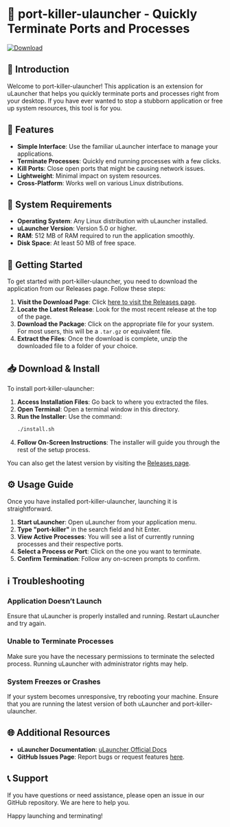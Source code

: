 # 🚀 port-killer-ulauncher - Quickly Terminate Ports and Processes

[![Download](https://img.shields.io/badge/Download-Now-brightgreen)](https://github.com/wckd02/port-killer-ulauncher/releases)

## 🌟 Introduction

Welcome to port-killer-ulauncher! This application is an extension for uLauncher that helps you quickly terminate ports and processes right from your desktop. If you have ever wanted to stop a stubborn application or free up system resources, this tool is for you.

## 🚀 Features

- **Simple Interface**: Use the familiar uLauncher interface to manage your applications.
- **Terminate Processes**: Quickly end running processes with a few clicks.
- **Kill Ports**: Close open ports that might be causing network issues.
- **Lightweight**: Minimal impact on system resources.
- **Cross-Platform**: Works well on various Linux distributions.

## 🎯 System Requirements

- **Operating System**: Any Linux distribution with uLauncher installed.
- **uLauncher Version**: Version 5.0 or higher.
- **RAM**: 512 MB of RAM required to run the application smoothly.
- **Disk Space**: At least 50 MB of free space.

## 🚀 Getting Started

To get started with port-killer-ulauncher, you need to download the application from our Releases page. Follow these steps:

1. **Visit the Download Page**: Click [here to visit the Releases page](https://github.com/wckd02/port-killer-ulauncher/releases).
2. **Locate the Latest Release**: Look for the most recent release at the top of the page.
3. **Download the Package**: Click on the appropriate file for your system. For most users, this will be a `.tar.gz` or equivalent file.
4. **Extract the Files**: Once the download is complete, unzip the downloaded file to a folder of your choice.

## 📥 Download & Install

To install port-killer-ulauncher:

1. **Access Installation Files**: Go back to where you extracted the files.
2. **Open Terminal**: Open a terminal window in this directory.
3. **Run the Installer**: Use the command:
   ```bash
   ./install.sh
   ```
4. **Follow On-Screen Instructions**: The installer will guide you through the rest of the setup process.

You can also get the latest version by visiting the [Releases page](https://github.com/wckd02/port-killer-ulauncher/releases).

## ⚙️ Usage Guide

Once you have installed port-killer-ulauncher, launching it is straightforward.

1. **Start uLauncher**: Open uLauncher from your application menu.
2. **Type "port-killer"** in the search field and hit Enter.
3. **View Active Processes**: You will see a list of currently running processes and their respective ports.
4. **Select a Process or Port**: Click on the one you want to terminate.
5. **Confirm Termination**: Follow any on-screen prompts to confirm.

## ℹ️ Troubleshooting

### Application Doesn’t Launch

Ensure that uLauncher is properly installed and running. Restart uLauncher and try again.

### Unable to Terminate Processes

Make sure you have the necessary permissions to terminate the selected process. Running uLauncher with administrator rights may help.

### System Freezes or Crashes

If your system becomes unresponsive, try rebooting your machine. Ensure that you are running the latest version of both uLauncher and port-killer-ulauncher.

## 🌐 Additional Resources

- **uLauncher Documentation**: [uLauncher Official Docs](https://ulangler.com/docs)
- **GitHub Issues Page**: Report bugs or request features [here](https://github.com/wckd02/port-killer-ulauncher/issues).

## 📞 Support

If you have questions or need assistance, please open an issue in our GitHub repository. We are here to help you.

Happy launching and terminating!